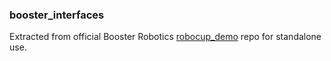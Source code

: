 ### booster_interfaces

Extracted from official Booster Robotics [robocup_demo](https://github.com/BoosterRobotics/robocup_demo) repo for standalone use.
